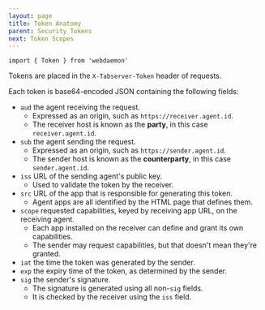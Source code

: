 ```yaml
---
layout: page
title: Token Anatomy
parent: Security Tokens
next: Token Scopes
---
```

```
import { Token } from 'webdaemon'
```

Tokens are placed in the `X-Tabserver-Token` header of requests.

Each token is base64-encoded JSON containing the following fields:

- `aud` the agent receiving the request.
  - Expressed as an origin, such as `https://receiver.agent.id`.
  - The receiver host is known as the **party**, in this case `receiver.agent.id`.
- `sub` the agent sending the request.
  - Expressed as an origin, such as `https://sender.agent.id`.
  - The sender host is known as the **counterparty**, in this case `sender.agent.id`.
- `iss` URL of the sending agent's public key.
  - Used to validate the token by the receiver.
- `src` URL of the app that is responsible for generating this token.
  - Agent apps are all identified by the HTML page that defines them.
- `scope` requested capabilities, keyed by receiving app URL, on the receiving agent.
  - Each app installed on the receiver can define and grant its own capabilities.
  - The sender may request capabilities, but that doesn't mean they're granted.
- `iat` the time the token was generated by the sender.
- `exp` the expiry time of the token, as determined by the sender.
- `sig` the sender's signature.
  - The signature is generated using all non-`sig` fields.
  - It is checked by the receiver using the `iss` field.
